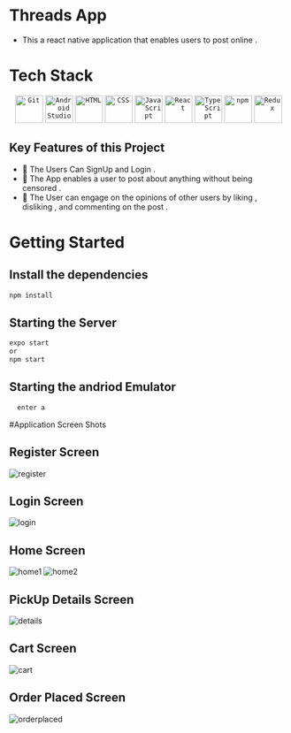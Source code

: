 # Threads App 

* This a react native application that enables users to post online .


# Tech Stack 

<div align="center">
	<code><img height="50" src="https://user-images.githubusercontent.com/25181517/192108372-f71d70ac-7ae6-4c0d-8395-51d8870c2ef0.png" alt="Git" title="Git" /></code>
	<code><img height="50" src="https://user-images.githubusercontent.com/25181517/192108895-20dc3343-43e3-4a54-a90e-13a4abbc57b9.png" alt="Android Studio" title="Android Studio" /></code>
	<code><img height="50" src="https://user-images.githubusercontent.com/25181517/192158954-f88b5814-d510-4564-b285-dff7d6400dad.png" alt="HTML" title="HTML" /></code>
	<code><img height="50" src="https://user-images.githubusercontent.com/25181517/183898674-75a4a1b1-f960-4ea9-abcb-637170a00a75.png" alt="CSS" title="CSS" /></code>
	<code><img height="50" src="https://user-images.githubusercontent.com/25181517/117447155-6a868a00-af3d-11eb-9cfe-245df15c9f3f.png" alt="JavaScript" title="JavaScript" /></code>
	<code><img height="50" src="https://user-images.githubusercontent.com/25181517/183897015-94a058a6-b86e-4e42-a37f-bf92061753e5.png" alt="React" title="React" /></code>
	<code><img height="50" src="https://user-images.githubusercontent.com/25181517/183890598-19a0ac2d-e88a-4005-a8df-1ee36782fde1.png" alt="TypeScript" title="TypeScript" /></code>
	<code><img height="50" src="https://user-images.githubusercontent.com/25181517/121401671-49102800-c959-11eb-9f6f-74d49a5e1774.png" alt="npm" title="npm" /></code>
	<code><img height="50" src="https://user-images.githubusercontent.com/25181517/187896150-cc1dcb12-d490-445c-8e4d-1275cd2388d6.png" alt="Redux" title="Redux" /></code>
</div>

## Key Features of this Project 

* 📌 The Users Can SignUp and Login .
* 📌 The App enables a user to post about anything without being censored .
* 📌 The User  can engage on the opinions of other users by liking , disliking , and commenting on the post .

# Getting Started 
   
   ## Install the dependencies 
   
   ```javascript
   npm install
   ```
   
   ## Starting  the Server 
   
   ```javascript 
   expo start 
   or
   npm start
   ```
   
   ## Starting the andriod Emulator 
   
   ```javascript 
     enter a
   ```
   


#Application Screen Shots

## Register Screen 
![register](https://user-images.githubusercontent.com/86009168/230831366-1e97dab7-528a-4cbd-8dd2-25f264531c01.png)
## Login Screen 
![login](https://user-images.githubusercontent.com/86009168/230831545-3f646c7f-d096-4581-90d7-b02ae88b7dc2.png)

## Home Screen 
![home1](https://user-images.githubusercontent.com/86009168/230831661-df12a24e-460f-4f5f-857d-4976e719f9ee.png)
![home2](https://user-images.githubusercontent.com/86009168/230831679-0195aa7b-3a8c-480b-8f6f-21048d797d9c.png)

## PickUp Details Screen 
![details](https://user-images.githubusercontent.com/86009168/230831624-1ea4f8c7-12af-4031-b7bf-2944f37e8739.png)

## Cart Screen 
![cart](https://user-images.githubusercontent.com/86009168/230831597-d0e58b08-dba2-455e-960a-6414b77cb650.png)

## Order Placed Screen 
![orderplaced](https://user-images.githubusercontent.com/86009168/230831701-c97ecb86-5663-4859-b8e9-bfa628ff00f4.png)
